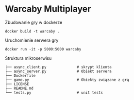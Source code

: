 # Warcaby Multiplayer

Zbudowanie gry w dockerze

`docker build -t warcaby .`

Uruchomienie serwera gry

`docker run -it -p 5000:5000 warcaby`

Struktura mikroserwisu

    ├── async_client.py              # skrypt klienta
    ├── async_server.py              # Obiekt servera
    ├── Dockerfile                  
    ├── game.py                      # Obiekty związane z grą
    ├── LICENSE
    ├── README.md
    └── tests.py                     # unit tests
